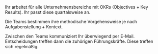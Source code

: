 Ihr arbeitet für alle Unternehmensbereiche mit OKRs (Objectives + Key Results). Ihr passt diese quartalsweise an. 

Die Teams bestimmen ihre methodische Vorgehensweise je nach Aufgabenstellung + Kontext. 

Zwischen den Teams kommuniziert Ihr überwiegend per E-Mail. Entscheidungen treffen dann die zuhörigen Führungskräfte. Diese treffen sich regelmäßig.
